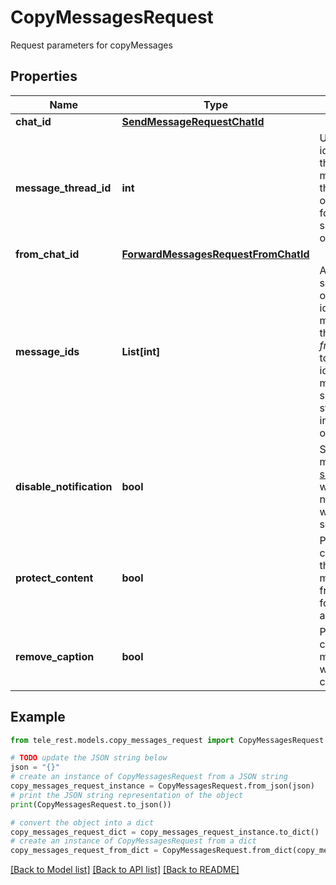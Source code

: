 # CopyMessagesRequest

Request parameters for copyMessages

## Properties

Name | Type | Description | Notes
------------ | ------------- | ------------- | -------------
**chat_id** | [**SendMessageRequestChatId**](SendMessageRequestChatId.md) |  | 
**message_thread_id** | **int** | Unique identifier for the target message thread (topic) of the forum; for forum supergroups only | [optional] 
**from_chat_id** | [**ForwardMessagesRequestFromChatId**](ForwardMessagesRequestFromChatId.md) |  | 
**message_ids** | **List[int]** | A JSON-serialized list of 1-100 identifiers of messages in the chat *from\\_chat\\_id* to copy. The identifiers must be specified in a strictly increasing order. | 
**disable_notification** | **bool** | Sends the messages [silently](https://telegram.org/blog/channels-2-0#silent-messages). Users will receive a notification with no sound. | [optional] 
**protect_content** | **bool** | Protects the contents of the sent messages from forwarding and saving | [optional] 
**remove_caption** | **bool** | Pass *True* to copy the messages without their captions | [optional] 

## Example

```python
from tele_rest.models.copy_messages_request import CopyMessagesRequest

# TODO update the JSON string below
json = "{}"
# create an instance of CopyMessagesRequest from a JSON string
copy_messages_request_instance = CopyMessagesRequest.from_json(json)
# print the JSON string representation of the object
print(CopyMessagesRequest.to_json())

# convert the object into a dict
copy_messages_request_dict = copy_messages_request_instance.to_dict()
# create an instance of CopyMessagesRequest from a dict
copy_messages_request_from_dict = CopyMessagesRequest.from_dict(copy_messages_request_dict)
```
[[Back to Model list]](../README.md#documentation-for-models) [[Back to API list]](../README.md#documentation-for-api-endpoints) [[Back to README]](../README.md)


